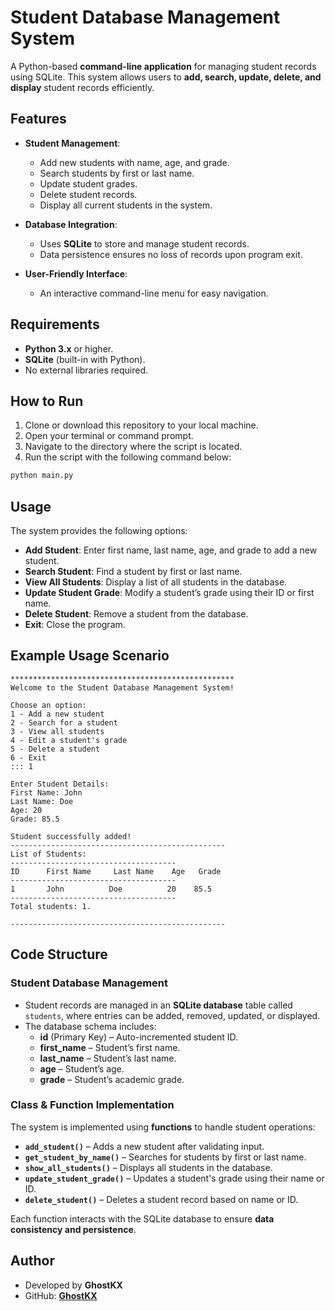 # Student Database Management System

A Python-based **command-line application** for managing student records using SQLite. This system allows users to **add, search, update, delete, and display** student records efficiently.

## Features

- **Student Management**:
  - Add new students with name, age, and grade.
  - Search students by first or last name.
  - Update student grades.
  - Delete student records.
  - Display all current students in the system.

- **Database Integration**:
  - Uses **SQLite** to store and manage student records.
  - Data persistence ensures no loss of records upon program exit.

- **User-Friendly Interface**:
  - An interactive command-line menu for easy navigation.

## Requirements

- **Python 3.x** or higher.  
- **SQLite** (built-in with Python).  
- No external libraries required.  

## How to Run

1. Clone or download this repository to your local machine.
2. Open your terminal or command prompt.
3. Navigate to the directory where the script is located.
4. Run the script with the following command below:

```bash
python main.py
```

## Usage

The system provides the following options:

- **Add Student**: Enter first name, last name, age, and grade to add a new student.  
- **Search Student**: Find a student by first or last name.  
- **View All Students**: Display a list of all students in the database.  
- **Update Student Grade**: Modify a student’s grade using their ID or first name.  
- **Delete Student**: Remove a student from the database.  
- **Exit**: Close the program.  


## Example Usage Scenario
```
**************************************************
Welcome to the Student Database Management System!

Choose an option:
1 - Add a new student
2 - Search for a student
3 - View all students
4 - Edit a student's grade
5 - Delete a student
6 - Exit
::: 1

Enter Student Details:
First Name: John
Last Name: Doe
Age: 20
Grade: 85.5

Student successfully added!
------------------------------------------------
List of Students:
-------------------------------------
ID      First Name     Last Name    Age   Grade
-------------------------------------
1       John          Doe          20    85.5    
-------------------------------------
Total students: 1.

------------------------------------------------
```

## Code Structure  

### Student Database Management  

- Student records are managed in an **SQLite database** table called `students`, where entries can be added, removed, updated, or displayed.  
- The database schema includes:  
  - **id** (Primary Key) – Auto-incremented student ID.  
  - **first_name** – Student’s first name.  
  - **last_name** – Student’s last name.  
  - **age** – Student’s age.  
  - **grade** – Student’s academic grade.  

### Class & Function Implementation  

The system is implemented using **functions** to handle student operations:  

- **`add_student()`** – Adds a new student after validating input.  
- **`get_student_by_name()`** – Searches for students by first or last name.  
- **`show_all_students()`** – Displays all students in the database.  
- **`update_student_grade()`** – Updates a student's grade using their name or ID.  
- **`delete_student()`** – Deletes a student record based on name or ID.  

Each function interacts with the SQLite database to ensure **data consistency and persistence**.  


## Author

- Developed by **GhostKX**
- GitHub: **[GhostKX](https://github.com/GhostKX/School-Management-Database)**
